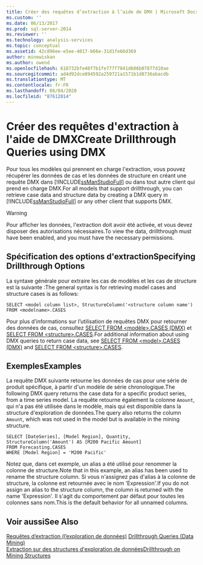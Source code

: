 ```yaml
---
title: Créer des requêtes d’extraction à l’aide de DMX | Microsoft Docs
ms.custom: ''
ms.date: 06/13/2017
ms.prod: sql-server-2014
ms.reviewer: ''
ms.technology: analysis-services
ms.topic: conceptual
ms.assetid: 42c896ee-e5ee-4017-b66e-31d1fe66d369
author: minewiskan
ms.author: owend
ms.openlocfilehash: 618732bfe48f7b1fe777f7841d686b07877d10ae
ms.sourcegitcommit: ad4d92dce894592a259721a1571b1d8736abacdb
ms.translationtype: MT
ms.contentlocale: fr-FR
ms.lasthandoff: 08/04/2020
ms.locfileid: "87612014"
---
```

# <a name="create-drillthrough-queries-using-dmx"></a><span data-ttu-id="8a62d-102">Créer des requêtes d'extraction à l'aide de DMX</span><span class="sxs-lookup"><span data-stu-id="8a62d-102">Create Drillthrough Queries using DMX</span></span>
  <span data-ttu-id="8a62d-103">Pour tous les modèles qui prennent en charge l'extraction, vous pouvez récupérer les données de cas et les données de structure en créant une requête DMX dans [!INCLUDE[ssManStudioFull](../../includes/ssmanstudiofull-md.md)] ou dans tout autre client qui prend en charge DMX.</span><span class="sxs-lookup"><span data-stu-id="8a62d-103">For all models that support drillthrough, you can retrieve case data and structure data by creating a DMX query in [!INCLUDE[ssManStudioFull](../../includes/ssmanstudiofull-md.md)] or any other client that supports DMX.</span></span>  
  
> [!WARNING]  
>  <span data-ttu-id="8a62d-104">Pour afficher les données, l'extraction doit avoir été activée, et vous devez disposer des autorisations nécessaires.</span><span class="sxs-lookup"><span data-stu-id="8a62d-104">To view the data, drillthrough must have been enabled, and you must have the necessary permissions.</span></span>  
  
## <a name="specifying-drillthrough-options"></a><span data-ttu-id="8a62d-105">Spécification des options d'extraction</span><span class="sxs-lookup"><span data-stu-id="8a62d-105">Specifying Drillthrough Options</span></span>  
 <span data-ttu-id="8a62d-106">La syntaxe générale pour extraire les cas de modèles et les cas de structure est la suivante :</span><span class="sxs-lookup"><span data-stu-id="8a62d-106">The general syntax is for retrieving model cases and structure cases is as follows:</span></span>  
  
```  
SELECT <model column list>, StructureColumn('<structure column name') FROM <modelname>.CASES  
```  
  
 <span data-ttu-id="8a62d-107">Pour plus d’informations sur l’utilisation de requêtes DMX pour retourner des données de cas, consultez [SELECT FROM &#60;modèle&#62;.CASES &#40;DMX&#41;](/sql/dmx/select-from-model-content-dmx) et [SELECT FROM &#60;structure&#62;.CASES](/sql/dmx/select-from-structure-cases).</span><span class="sxs-lookup"><span data-stu-id="8a62d-107">For additional information about using DMX queries to return case data, see [SELECT FROM &#60;model&#62;.CASES &#40;DMX&#41;](/sql/dmx/select-from-model-content-dmx) and [SELECT FROM &#60;structure&#62;.CASES](/sql/dmx/select-from-structure-cases).</span></span>  
  
## <a name="examples"></a><span data-ttu-id="8a62d-108">Exemples</span><span class="sxs-lookup"><span data-stu-id="8a62d-108">Examples</span></span>  
 <span data-ttu-id="8a62d-109">La requête DMX suivante retourne les données de cas pour une série de produit spécifique, à partir d'un modèle de série chronologique.</span><span class="sxs-lookup"><span data-stu-id="8a62d-109">The following DMX query returns the case data for a specific product series, from a time series model.</span></span> <span data-ttu-id="8a62d-110">La requête retourne également la colonne `Amount`, qui n'a pas été utilisée dans le modèle, mais qui est disponible dans la structure d'exploration de données.</span><span class="sxs-lookup"><span data-stu-id="8a62d-110">The query also returns the column `Amount`, which was not used in the model but is available in the mining structure.</span></span>  
  
```  
SELECT [DateSeries], [Model Region], Quantity, StructureColumn('Amount') AS [M200 Pacific Amount]  
FROM Forecasting.CASES  
WHERE [Model Region] = 'M200 Pacific'  
```  
  
 <span data-ttu-id="8a62d-111">Notez que, dans cet exemple, un alias a été utilisé pour renommer la colonne de structure.</span><span class="sxs-lookup"><span data-stu-id="8a62d-111">Note that in this example, an alias has been used to rename the structure column.</span></span> <span data-ttu-id="8a62d-112">Si vous n'assignez pas d'alias à la colonne de structure, la colonne est retournée avec le nom 'Expression'.</span><span class="sxs-lookup"><span data-stu-id="8a62d-112">If you do not assign an alias to the structure column, the column is returned with the name 'Expression'.</span></span> <span data-ttu-id="8a62d-113">Il s'agit du comportement par défaut pour toutes les colonnes sans nom.</span><span class="sxs-lookup"><span data-stu-id="8a62d-113">This is the default behavior for all unnamed columns.</span></span>  
  
## <a name="see-also"></a><span data-ttu-id="8a62d-114">Voir aussi</span><span class="sxs-lookup"><span data-stu-id="8a62d-114">See Also</span></span>  
 <span data-ttu-id="8a62d-115">[Requêtes d’extraction &#40;l’exploration de données&#41;](drillthrough-queries-data-mining.md) </span><span class="sxs-lookup"><span data-stu-id="8a62d-115">[Drillthrough Queries &#40;Data Mining&#41;](drillthrough-queries-data-mining.md) </span></span>  
 [<span data-ttu-id="8a62d-116">Extraction sur des structures d'exploration de données</span><span class="sxs-lookup"><span data-stu-id="8a62d-116">Drillthrough on Mining Structures</span></span>](drillthrough-on-mining-structures.md)  
  
  
